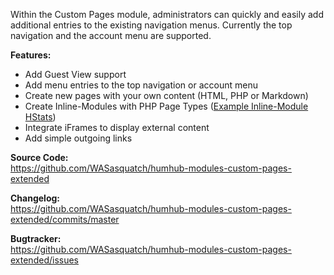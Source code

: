 Within the Custom Pages module, administrators can quickly and easily add additional entries to the existing navigation menus. Currently the top navigation and the account menu are supported.

**Features:**
- Add Guest View support
- Add menu entries to the top navigation or account menu
- Create new pages with your own content (HTML, PHP or Markdown)
- Create Inline-Modules with PHP Page Types ([Example Inline-Module HStats](docs/example.md))
- Integrate iFrames to display external content
- Add simple outgoing links


**Source Code:**    
<https://github.com/WASasquatch/humhub-modules-custom-pages-extended>

**Changelog:**  
<https://github.com/WASasquatch/humhub-modules-custom-pages-extended/commits/master>

**Bugtracker:**  
<https://github.com/WASasquatch/humhub-modules-custom-pages-extended/issues>

